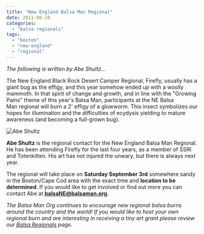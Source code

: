 ```yaml
---
title: "New England Balsa Man Regional"
date: 2011-08-10
categories: 
  - "balsa-regionals"
tags: 
  - "boston"
  - "new-england"
  - "regional"
---
```


_The following is written by Abe Shultz…_

The New England Black Rock Desert Camper Regional, Firefly, usually has a giant bug as the effigy, and this year somehow ended up with a woolly mammoth. In that spirit of change and growth, and in line with the "Growing Pains" theme of this year's Balsa Man, participants at the NE Balsa Man regional will burn a 2' effigy of a glowworm. This insect symbolizes our hopes for illumination and the difficulties of ecydysis yielding to mature awareness (and becoming a full-grown bug).

![Abe Shultz](/images/abe-shultz.png "Abe Shultz")

**Abe Shultz** is the regional contact for the New England Balsa Man Regional. He has been attending Firefly for the last four years, as a member of SSRI and Totenkitten. His art has not injured the unwary, but there is always next year.

The regional will take place on **Saturday September 3rd** somewhere sandy in the Boston/Cape Cod area with the exact time and **location to be determined**. If you would like to get involved or find out more you can contact Abe at **[balsaNE@balsaman.org](mailto:balsaNE@balsaman.org)**.

_The Balsa Man Org continues to encourage new regional balsa burns around the country and the world! If you would like to host your own regional burn and are interesting in receiving a tiny art grant please review our [Balsa Regionals](https://balsaman.org/participate/balsa-regionals/) page._
